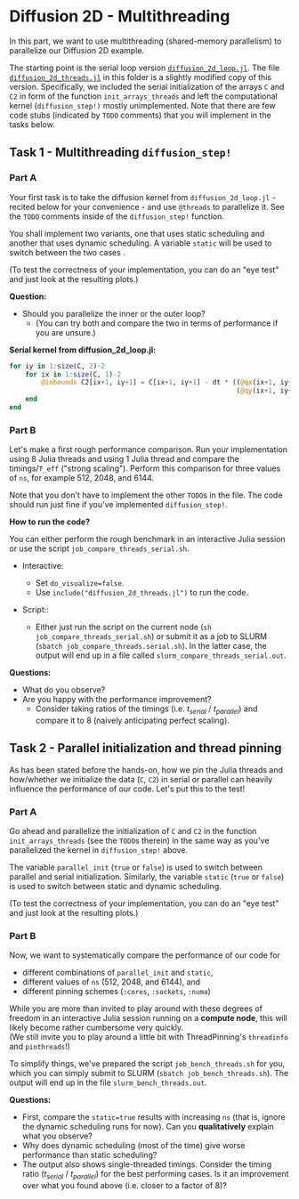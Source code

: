 # Diffusion 2D - Multithreading

In this part, we want to use multithreading (shared-memory parallelism) to parallelize our Diffusion 2D example.

The starting point is the serial loop version [`diffusion_2d_loop.jl`](./../diffusion_2d/diffusion_2d_loop.jl). The file [`diffusion_2d_threads.jl`](./diffusion_2d_threads.jl) in this folder is a slightly modified copy of this version. Specifically, we included the serial initialization of the arrays `C` and `C2` in form of the function `init_arrays_threads` and left the computational kernel (`diffusion_step!)` mostly unimplemented. Note that there are few code stubs (indicated by `TODO` comments) that you will implement in the tasks below.

## Task 1 - Multithreading `diffusion_step!`

### Part A

Your first task is to take the diffusion kernel from `diffusion_2d_loop.jl` - recited below for your convenience - and use `@threads` to parallelize it. See the `TODO` comments inside of the `diffusion_step!` function.

You shall implement two variants, one that uses static scheduling and another that uses dynamic scheduling. A variable `static` will be used to switch between the two cases .

(To test the correctness of your implementation, you can do an "eye test" and just look at the resulting plots.)

**Question:**
* Should you parallelize the inner or the outer loop?
    * (You can try both and compare the two in terms of performance if you are unsure.)

**Serial kernel from diffusion_2d_loop.jl:**
```julia
for iy in 1:size(C, 2)-2
    for ix in 1:size(C, 1)-2
        @inbounds C2[ix+1, iy+1] = C[ix+1, iy+1] - dt * ((@qx(ix+1, iy+1) - @qx(ix, iy+1)) / ds +
                                                         (@qy(ix+1, iy+1) - @qy(ix+1, iy)) / ds)
    end
end
```

### Part B

Let's make a first rough performance comparison. Run your implementation using 8 Julia threads and using 1 Julia thread and compare the timings/`T_eff` ("strong scaling"). Perform this comparison for three values of `ns`, for example 512, 2048, and 6144.

Note that you don't have to implement the other `TODO`s in the file. The code should run just fine if you've implemented `diffusion_step!`.

**How to run the code?**

You can either perform the rough benchmark in an interactive Julia session or use the script `job_compare_threads_serial.sh`.

* Interactive:
  * Set `do_visualize=false`.
  * Use `include("diffusion_2d_threads.jl")` to run the code.

* Script::
  * Either just run the script on the current node (`sh job_compare_threads_serial.sh`) or submit it as a job to SLURM (`sbatch job_compare_threads.serial.sh`). In the latter case, the output will end up in a file called `slurm_compare_threads_serial.out`.

**Questions:**
* What do you observe?
* Are you happy with the performance improvement?
  * Consider taking ratios of the timings (i.e. $t_{serial}$ / $t_{parallel}$) and compare it to 8 (naively anticipating perfect scaling).

## Task 2 - Parallel initialization and thread pinning

As has been stated before the hands-on, how we pin the Julia threads and how/whether we initialize the data (`C`, `C2`) in serial or parallel can heavily influence the performance of our code. Let's put this to the test!

### Part A

Go ahead and parallelize the initialization of `C` and `C2` in the function `init_arrays_threads` (see the `TODO`s therein) in the same way as you've parallelized the kernel in `diffusion_step!` above.

The variable `parallel_init` (`true` or `false`) is used to switch between parallel and serial initialization. Similarly, the variable `static` (`true` or `false`) is used to switch between static and dynamic scheduling.

(To test the correctness of your implementation, you can do an "eye test" and just look at the resulting plots.)

### Part B

Now, we want to systematically compare the performance of our code for
* different combinations of `parallel_init` and `static`,
* different values of `ns` (512, 2048, and 6144), and
* different pinning schemes (`:cores`, `:sockets`, `:numa`)

While you are more than invited to play around with these degrees of freedom in an interactive Julia session running on a **compute node**, this will likely become rather cumbersome very quickly.    
(We still invite you to play around a little bit with ThreadPinning's `threadinfo` and `pinthreads`!)

To simplify things, we've prepared the script `job_bench_threads.sh` for you, which you can simply submit to SLURM (`sbatch job_bench_threads.sh`). The output will end up in the file `slurm_bench_threads.out`.

**Questions:**
* First, compare the `static=true` results with increasing `ns` (that is, ignore the dynamic scheduling runs for now). Can you **qualitatively** explain what you observe?
* Why does dynamic scheduling (most of the time) give worse performance than static scheduling?
* The output also shows single-threaded timings. Consider the timing ratio ($t_{serial}$ / $t_{parallel}$) for the best performing cases. Is it an improvement over what you found above (i.e. closer to a factor of 8)?